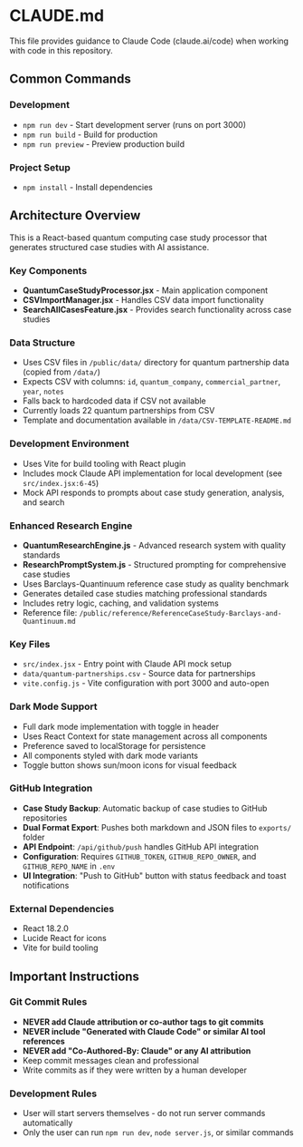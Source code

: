# CLAUDE.md

This file provides guidance to Claude Code (claude.ai/code) when working with code in this repository.

## Common Commands

### Development
- `npm run dev` - Start development server (runs on port 3000)
- `npm run build` - Build for production
- `npm run preview` - Preview production build

### Project Setup
- `npm install` - Install dependencies

## Architecture Overview

This is a React-based quantum computing case study processor that generates structured case studies with AI assistance.

### Key Components
- **QuantumCaseStudyProcessor.jsx** - Main application component
- **CSVImportManager.jsx** - Handles CSV data import functionality
- **SearchAllCasesFeature.jsx** - Provides search functionality across case studies

### Data Structure
- Uses CSV files in `/public/data/` directory for quantum partnership data (copied from `/data/`)
- Expects CSV with columns: `id`, `quantum_company`, `commercial_partner`, `year`, `notes`
- Falls back to hardcoded data if CSV not available
- Currently loads 22 quantum partnerships from CSV
- Template and documentation available in `/data/CSV-TEMPLATE-README.md`

### Development Environment
- Uses Vite for build tooling with React plugin
- Includes mock Claude API implementation for local development (see `src/index.jsx:6-45`)
- Mock API responds to prompts about case study generation, analysis, and search

### Enhanced Research Engine
- **QuantumResearchEngine.js** - Advanced research system with quality standards
- **ResearchPromptSystem.js** - Structured prompting for comprehensive case studies
- Uses Barclays-Quantinuum reference case study as quality benchmark
- Generates detailed case studies matching professional standards
- Includes retry logic, caching, and validation systems
- Reference file: `/public/reference/ReferenceCaseStudy-Barclays-and-Quantinuum.md`

### Key Files
- `src/index.jsx` - Entry point with Claude API mock setup
- `data/quantum-partnerships.csv` - Source data for partnerships
- `vite.config.js` - Vite configuration with port 3000 and auto-open

### Dark Mode Support
- Full dark mode implementation with toggle in header
- Uses React Context for state management across all components
- Preference saved to localStorage for persistence
- All components styled with dark mode variants
- Toggle button shows sun/moon icons for visual feedback

### GitHub Integration
- **Case Study Backup**: Automatic backup of case studies to GitHub repositories
- **Dual Format Export**: Pushes both markdown and JSON files to `exports/` folder
- **API Endpoint**: `/api/github/push` handles GitHub API integration
- **Configuration**: Requires `GITHUB_TOKEN`, `GITHUB_REPO_OWNER`, and `GITHUB_REPO_NAME` in `.env`
- **UI Integration**: "Push to GitHub" button with status feedback and toast notifications

### External Dependencies
- React 18.2.0
- Lucide React for icons
- Vite for build tooling

## Important Instructions

### Git Commit Rules
- **NEVER add Claude attribution or co-author tags to git commits**
- **NEVER include "Generated with Claude Code" or similar AI tool references**
- **NEVER add "Co-Authored-By: Claude" or any AI attribution**
- Keep commit messages clean and professional
- Write commits as if they were written by a human developer

### Development Rules
- User will start servers themselves - do not run server commands automatically
- Only the user can run `npm run dev`, `node server.js`, or similar commands